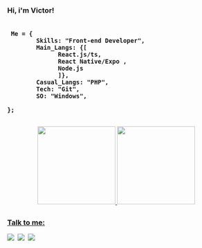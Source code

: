<h3> Hi, i'm Victor!<br></br>

     Me = {
            Skills: "Front-end Developer",
            Main_Langs: {[
                  React.js/ts,
                  React Native/Expo ,
                  Node.js
                  ]},
            Casual_Langs: "PHP", 
            Tech: "Git",
            SO: "Windows",
                
    };

  ##
    
<div align="center">
  <a href="https://github.com/VictorSantos18">
  <img height="180em" src="https://github-readme-stats.vercel.app/api?username=VictorSantos18&show_icons=true&theme=dracula&include_all_commits=true&count_private=true&title_color=blue"/>
  <img height="180em" src="https://github-readme-stats.vercel.app/api/top-langs/?username=VictorSantos18&layout=compact&langs_count=7&theme=dracula&title_color=blue"/>
</div>

##
            
<h3>Talk to me:</h3>
 <p>
    <a href="https://www.linkedin.com/in/victor-salles-4a6554275/"><img src="https://img.shields.io/badge/LinkedIn-151515?style=for-the-badge&logo=linkedin&logoColor=4B70F1"></img></a>&nbsp;
    <a href="https://www.instagram.com/victorsantos_sw/"><img src="https://img.shields.io/badge/Instagram-151515?style=for-the-badge&logo=instagram&logoColor=4B70F1"></img></a>&nbsp;
    <a href="https://mail.google.com/mail/u/0/?fs=1&to=vssalles19@gmail.com&su=&body=&bcc=&tf=cm"><img src="https://img.shields.io/badge/Gmail-151515?style=for-the-badge&logo=gmail&logoColor=4B70F1"></img></a>&nbsp;
</p>

       
